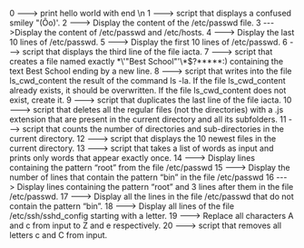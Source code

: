 0 ---> print hello world with end \n
1 ---> script that displays a confused smiley "(Ôo)'.
2 ---> Display the content of the /etc/passwd file.
3 --->Display the content of /etc/passwd and /etc/hosts.
4 ---> Display the last 10 lines of /etc/passwd.
5 ---> Display the first 10 lines of /etc/passwd.
6 ---> script that displays the third line of the file iacta.
7 ---> script that creates a file named exactly \*\\'"Best School"\'\\*$\?\*\*\*\*\*:) containing the text Best School ending by a new line.
8 ---> script that writes into the file ls_cwd_content the result of the command ls -la. If the file ls_cwd_content already exists, it should be overwritten. If the file ls_cwd_content does not exist, create it.
9 ---> script that duplicates the last line of the file iacta.
10 ---> script that deletes all the regular files (not the directories) with a .js extension that are present in the current directory and all its subfolders.
11 --->  script that counts the number of directories and sub-directories in the current directory.
12 ---> script that displays the 10 newest files in the current directory.
13 --->  script that takes a list of words as input and prints only words that appear exactly once.
14 ---> Display lines containing the pattern “root” from the file /etc/passwd
15 ---> Display the number of lines that contain the pattern “bin” in the file /etc/passwd
16 ---> Display lines containing the pattern “root” and 3 lines after them in the file /etc/passwd.
17 ---> Display all the lines in the file /etc/passwd that do not contain the pattern “bin”.
18 ---> Display all lines of the file /etc/ssh/sshd_config starting with a letter.
19 ---> Replace all characters A and c from input to Z and e respectively.
20 ---> script that removes all letters c and C from input.

